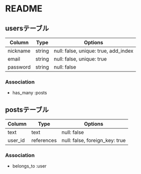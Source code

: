 # README
## usersテーブル
|Column|Type|Options|
|------|----|-------|
|nickname|string|null: false, unique: true, add_index|
|email|string|null: false, unique: true|
|password|string|null: false|
### Association
- has_many :posts

## postsテーブル
|Column|Type|Options|
|------|----|-------|
|text|text|null: false|
|user_id|references|null: false, foreign_key: true|
### Association
- belongs_to :user
